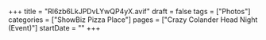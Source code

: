 +++
title = "Rl6zb6LkJPDvLYwQP4yX.avif"
draft = false
tags = ["Photos"]
categories = ["ShowBiz Pizza Place"]
pages = ["Crazy Colander Head Night (Event)"]
startDate = ""
+++
